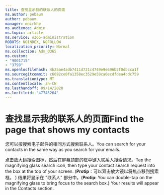 ```yaml
---
title: 查找显示我的联系人的页面
ms.author: pebaum
author: pebaum
manager: mnirkhe
ms.audience: Admin
ms.topic: article
ms.service: o365-administration
ROBOTS: NOINDEX, NOFOLLOW
localization_priority: Normal
ms.collection: Adm_O365
ms.custom:
- "9001715"
- "3799"
ms.openlocfilehash: 4b25ae4adb7411d721c4749e9e696b2f0dbcca1f
ms.sourcegitcommit: c6692ce0fa1358ec3529e59ca0ecdfdea4cdc759
ms.translationtype: MT
ms.contentlocale: zh-CN
ms.lasthandoff: 09/14/2020
ms.locfileid: "47745264"
---
```

# <a name="find-the-page-that-shows-my-contacts"></a><span data-ttu-id="5994c-102">查找显示我的联系人的页面</span><span class="sxs-lookup"><span data-stu-id="5994c-102">Find the page that shows my contacts</span></span>

<span data-ttu-id="5994c-103">您可以按搜索电子邮件的相同方式搜索联系人。</span><span class="sxs-lookup"><span data-stu-id="5994c-103">You can search for your contacts in the same way as you search for your emails.</span></span>
 
<span data-ttu-id="5994c-104">点击放大镜搜索图标，然后在屏幕顶部的框中键入联系人搜索请求。</span><span class="sxs-lookup"><span data-stu-id="5994c-104">Tap the magnifying glass search icon, then type your contact search request into the box at the top of your screen.</span></span> <span data-ttu-id="5994c-105"> (**Protip**：可以双击放大镜以将焦点移到搜索框。 ) 结果将显示在 "联系人" 部分中。</span><span class="sxs-lookup"><span data-stu-id="5994c-105">(**Protip**: You can double-tap on the magnifying glass to bring focus to the search box.) Your results will appear in the Contacts section.</span></span>
